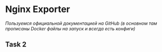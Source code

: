 # Nginx Exporter

_Пользуемся официальной документацией на GitHub (в основном там прописаны Docker файлы на запуск и всегда есть конфиги)_

## Task 2
